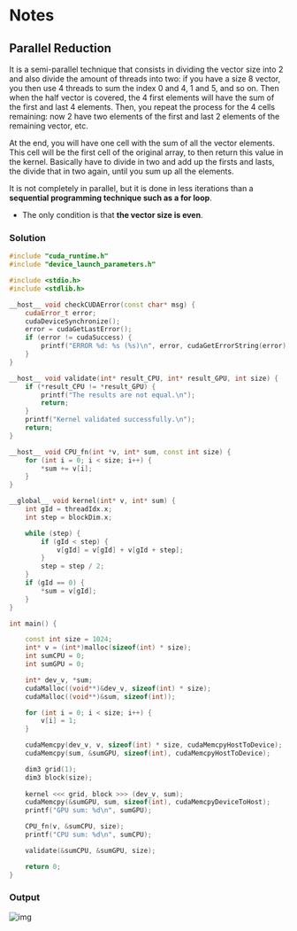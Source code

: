 # Notes

## Parallel Reduction

It is a semi-parallel technique that consists in dividing the vector size into 2 and also divide the amount of threads into two: if you have a size 8 vector, you then use 4 threads to sum the index 0 and 4, 1 and 5, and so on. Then when the half vector is covered, the 4 first elements will have the sum of the first and last 4 elements. Then, you repeat the process for the 4 cells remaining: now 2 have two elements of the first and last 2 elements of the remaining vector, etc.

At the end, you will have one cell with the sum of all the vector elements. This cell will be the first cell of the original array, to then return this value in the kernel. Basically have to divide in two and add up the firsts and lasts, the divide that in two again, until you sum up all the elements.

It is not completely in parallel, but it is done in less iterations than a **sequential programming technique such as a for loop**.

- The only condition is that **the vector size is even**.

### Solution

```c++
#include "cuda_runtime.h"
#include "device_launch_parameters.h"

#include <stdio.h>
#include <stdlib.h>

__host__ void checkCUDAError(const char* msg) {
	cudaError_t error;
	cudaDeviceSynchronize();
	error = cudaGetLastError();
	if (error != cudaSuccess) {
		printf("ERROR %d: %s (%s)\n", error, cudaGetErrorString(error), msg);
	}
}

__host__ void validate(int* result_CPU, int* result_GPU, int size) {
	if (*result_CPU != *result_GPU) {
		printf("The results are not equal.\n");
		return;
	}
	printf("Kernel validated successfully.\n");
	return;
}

__host__ void CPU_fn(int *v, int* sum, const int size) {
	for (int i = 0; i < size; i++) {
		*sum += v[i];
	}
}

__global__ void kernel(int* v, int* sum) {
	int gId = threadIdx.x;
	int step = blockDim.x;

	while (step) {
		if (gId < step) {
			v[gId] = v[gId] + v[gId + step];
		}
		step = step / 2;
	}
	if (gId == 0) {
		*sum = v[gId];
	}
}

int main() {

	const int size = 1024;
	int* v = (int*)malloc(sizeof(int) * size);
	int sumCPU = 0;
	int sumGPU = 0;

	int* dev_v, *sum;
	cudaMalloc((void**)&dev_v, sizeof(int) * size);
	cudaMalloc((void**)&sum, sizeof(int));

	for (int i = 0; i < size; i++) {
		v[i] = 1;
	}

	cudaMemcpy(dev_v, v, sizeof(int) * size, cudaMemcpyHostToDevice);
	cudaMemcpy(sum, &sumGPU, sizeof(int), cudaMemcpyHostToDevice);

	dim3 grid(1);
	dim3 block(size);
	
	kernel <<< grid, block >>> (dev_v, sum);
	cudaMemcpy(&sumGPU, sum, sizeof(int), cudaMemcpyDeviceToHost);
	printf("GPU sum: %d\n", sumGPU);

	CPU_fn(v, &sumCPU, size);
	printf("CPU sum: %d\n", sumCPU);

	validate(&sumCPU, &sumGPU, size);

	return 0;
}
```

### Output

![img]()
